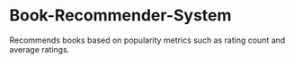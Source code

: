# Book-Recommender-System
Recommends books based on popularity metrics such as rating count and average ratings.

